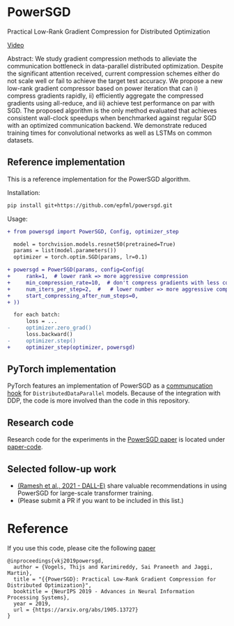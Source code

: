 # PowerSGD

Practical Low-Rank Gradient Compression for Distributed Optimization

[Video](https://www.youtube.com/watch?v=xVxSu7KGtHw)

Abstract:
We study gradient compression methods to alleviate the communication bottleneck in data-parallel distributed optimization. Despite the significant attention received, current compression schemes either do not scale well or fail to achieve the target test accuracy. We propose a new low-rank gradient compressor based on power iteration that can i) compress gradients rapidly, ii) efficiently aggregate the compressed gradients using all-reduce, and iii) achieve test performance on par with SGD. The proposed algorithm is the only method evaluated that achieves consistent wall-clock speedups when benchmarked against regular SGD with an optimized communication backend. We demonstrate reduced training times for convolutional networks as well as LSTMs on common datasets.


## Reference implementation

This is a reference implementation for the PowerSGD algorithm.

Installation:

```bash
pip install git+https://github.com/epfml/powersgd.git
```

Usage:

```diff
+ from powersgd import PowerSGD, Config, optimizer_step

  model = torchvision.models.resnet50(pretrained=True)
  params = list(model.parameters())
  optimizer = torch.optim.SGD(params, lr=0.1)

+ powersgd = PowerSGD(params, config=Config(
+     rank=1,  # lower rank => more aggressive compression
+     min_compression_rate=10,  # don't compress gradients with less compression
+     num_iters_per_step=2,  #   # lower number => more aggressive compression
+     start_compressing_after_num_steps=0,
+ ))

  for each batch:
      loss = ...
-     optimizer.zero_grad()
      loss.backward()
-     optimizer.step()
+     optimizer_step(optimizer, powersgd)
```

## PyTorch implementation
PyTorch features an implementation of PowerSGD as a [communucation hook](https://pytorch.org/docs/stable/ddp_comm_hooks.html) for `DistributedDataParallel` models.
Because of the integration with DDP, the code is more involved than the code in this repository.
## Research code

Research code for the experiments in the [PowerSGD paper](https://arxiv.org/abs/1905.13727) is located under [paper-code](./paper-code/README.md).

## Selected follow-up work 
- [(Ramesh et al., 2021 - DALL-E)](https://arxiv.org/abs/2102.12092) share valuable recommendations in using PowerSGD for large-scale transformer training.
- (Please submit a PR if you want to be included in this list.)


# Reference

If you use this code, please cite the following [paper](https://arxiv.org/abs/1905.13727)

    @inproceedings{vkj2019powersgd,
      author = {Vogels, Thijs and Karimireddy, Sai Praneeth and Jaggi, Martin},
      title = "{{PowerSGD}: Practical Low-Rank Gradient Compression for Distributed Optimization}",
      booktitle = {NeurIPS 2019 - Advances in Neural Information Processing Systems},
      year = 2019,
      url = {https://arxiv.org/abs/1905.13727}
    }

